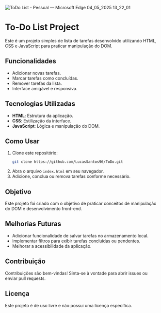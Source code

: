 ![ToDo List - Pessoal — Microsoft​ Edge 04_05_2025 13_22_01](https://github.com/user-attachments/assets/502a1eb8-ced3-4460-bdb4-73d65f4fdcb9)


# To-Do List Project

Este é um projeto simples de lista de tarefas desenvolvido utilizando HTML, CSS e JavaScript para praticar manipulação do DOM.

## Funcionalidades

- Adicionar novas tarefas.
- Marcar tarefas como concluídas.
- Remover tarefas da lista.
- Interface amigável e responsiva.

## Tecnologias Utilizadas

- **HTML**: Estrutura da aplicação.
- **CSS**: Estilização da interface.
- **JavaScript**: Lógica e manipulação do DOM.

## Como Usar

1. Clone este repositório:
    ```bash
    git clone https://github.com/LucasSantos96/ToDo.git
    ```
2. Abra o arquivo `index.html` em seu navegador.
3. Adicione, conclua ou remova tarefas conforme necessário.

## Objetivo

Este projeto foi criado com o objetivo de praticar conceitos de manipulação do DOM e desenvolvimento front-end.

## Melhorias Futuras

- Adicionar funcionalidade de salvar tarefas no armazenamento local.
- Implementar filtros para exibir tarefas concluídas ou pendentes.
- Melhorar a acessibilidade da aplicação.

## Contribuição

Contribuições são bem-vindas! Sinta-se à vontade para abrir issues ou enviar pull requests.

## Licença

Este projeto é de uso livre e não possui uma licença específica.
